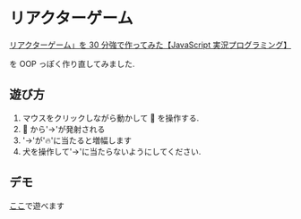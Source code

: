 # リアクターゲーム

[リアクターゲーム」を 30 分強で作ってみた【JavaScript 実況プログラミング】](https://www.youtube.com/watch?v=oXAbIde67JY)

を OOP っぽく作り直してみました.

## 遊び方

1. マウスをクリックしながら動かして 🐶 を操作する.
1. 🐶 から'→'が発射される
1. '→'が'🔥'に当たると増幅します
1. 犬を操作して'→'に当たらないようにしてください.

## デモ

[ここ](https://shunsukehamada.github.io/reactor/dist)で遊べます
